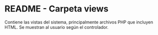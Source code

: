 # README - Carpeta views

Contiene las vistas del sistema, principalmente archivos PHP que incluyen HTML. Se muestran al usuario según el controlador.